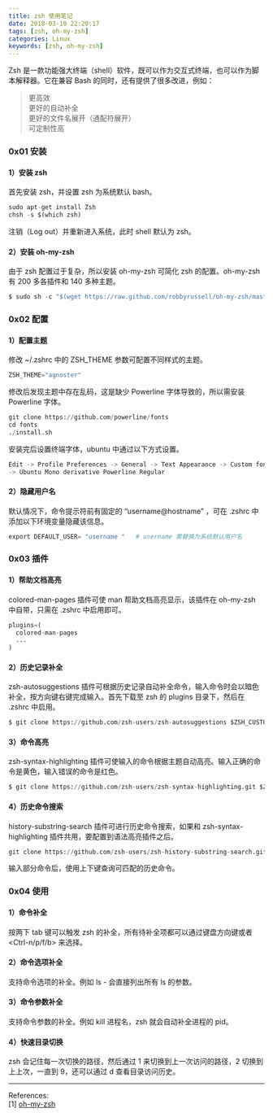 ```yaml
---
title: zsh 使用笔记
date: 2018-03-10 22:20:17
tags: [zsh, oh-my-zsh]
categories: Linux
keywords: [zsh, oh-my-zsh]
---
```


Zsh 是一款功能强大终端（shell）软件，既可以作为交互式终端，也可以作为脚本解释器。它在兼容 Bash 的同时，还有提供了很多改进，例如：
>更高效    
更好的自动补全    
更好的文件名展开（通配符展开）    
可定制性高    

### **0x01 安装**

#### **1）安装 zsh**
首先安装 zsh，并设置 zsh 为系统默认 bash。
```python
sudo apt-get install Zsh
chsh -s $(which zsh)
```
注销（Log out）并重新进入系统，此时 shell 默认为 zsh。

#### **2）安装 oh-my-zsh**
由于 zsh 配置过于复杂，所以安装 oh-my-zsh 可简化 zsh 的配置。oh-my-zsh 有 200 多各插件和 140 多种主题。
```python
$ sudo sh -c "$(wget https://raw.github.com/robbyrussell/oh-my-zsh/master/tools/install.sh -O -)"
```

### **0x02 配置**

#### **1）配置主题**
修改 ~/.zshrc 中的 ZSH_THEME 参数可配置不同样式的主题。
```python
ZSH_THEME="agnoster"
```
修改后发现主题中存在乱码，这是缺少 Powerline 字体导致的，所以需安装 Powerline 字体。
```python
git clone https://github.com/powerline/fonts  
cd fonts
./install.sh
```
安装完后设置终端字体，ubuntu 中通过以下方式设置。
```python
Edit -> Profile Preferences -> General -> Text Appearance -> Custom font
-> Ubuntu Mono derivative Powerline Regular
```
#### **2）隐藏用户名**
默认情况下，命令提示符前有固定的 “username@hostname” ，可在 .zshrc 中添加以下环境变量隐藏该信息。
```python
export DEFAULT_USER= "username "   # username 需替换为系统默认用户名
```

### **0x03 插件**
#### **1）帮助文档高亮**
colored-man-pages 插件可使 man 帮助文档高亮显示，该插件在 oh-my-zsh 中自带，只需在 .zshrc 中启用即可。
```python
plugins=(
  colored-man-pages
  ...
)
```
#### **2）历史记录补全**
zsh-autosuggestions 插件可根据历史记录自动补全命令，输入命令时会以暗色补全，按方向键右键完成输入。首先下载至 zsh 的 plugins 目录下，然后在 .zshrc 中启用。
```python
$ git clone https://github.com/zsh-users/zsh-autosuggestions $ZSH_CUSTOM/plugins/zsh-autosuggestions
```
#### **3）命令高亮**
zsh-syntax-highlighting 插件可使输入的命令根据主题自动高亮。输入正确的命令是黄色，输入错误的命令是红色。
```python
$ git clone https://github.com/zsh-users/zsh-syntax-highlighting.git $ZSH_CUSTOM/plugins/zsh-syntax-highlighting
```
#### **4）历史命令搜索**
history-substring-search 插件可进行历史命令搜索，如果和 zsh-syntax-highlighting 插件共用，要配置到语法高亮插件之后。
```python
git clone https://github.com/zsh-users/zsh-history-substring-search.git $ZSH_CUSTOM/plugins/history-substring-search
```
输入部分命令后，使用上下键查询可匹配的历史命令。

### **0x04 使用**
#### **1）命令补全**
按两下 tab 键可以触发 zsh 的补全，所有待补全项都可以通过键盘方向键或者 <Ctrl-n/p/f/b> 来选择。
#### **2）命令选项补全**
支持命令选项的补全。例如 ls -<TAB><TAB> 会直接列出所有 ls 的参数。
#### **3）命令参数补全**
支持命令参数的补全。例如 kill 进程名<TAB>，zsh 就会自动补全进程的 pid。
#### **4）快速目录切换**
zsh 会记住每一次切换的路径，然后通过 1 来切换到上一次访问的路径，2 切换到上上次，一直到 9，还可以通过 d 查看目录访问历史。




____
References:   
[1] [oh-my-zsh](https://github.com/robbyrussell/oh-my-zsh/wiki)   
